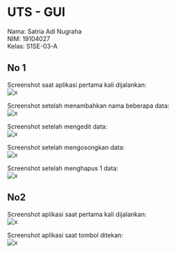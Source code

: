 # UTS - GUI
Nama: Satria Adi Nugraha  
NIM: 19104027  
Kelas: S1SE-03-A

## No 1
Screenshot saat aplikasi pertama kali dijalankan:  
![x](https://raw.githubusercontent.com/raddox7/19104027_MatkulGUI/master/Teori/UTS/Screenshots/uts1_default.png)

Screenshot setelah menambahkan nama beberapa data:  
![x](https://raw.githubusercontent.com/raddox7/19104027_MatkulGUI/master/Teori/UTS/Screenshots/uts1_add.png)

Screenshot setelah mengedit data:  
![x](https://raw.githubusercontent.com/raddox7/19104027_MatkulGUI/master/Teori/UTS/Screenshots/uts1_edit.png)

Screenshot setelah mengosongkan data:  
![x](https://raw.githubusercontent.com/raddox7/19104027_MatkulGUI/master/Teori/UTS/Screenshots/uts1_clear.png)

Screenshot setelah menghapus 1 data:  
![x](https://raw.githubusercontent.com/raddox7/19104027_MatkulGUI/master/Teori/UTS/Screenshots/uts1_delete.png)


## No2
Screenshot aplikasi saat pertama kali dijalankan:  
![x](https://raw.githubusercontent.com/raddox7/19104027_MatkulGUI/master/Teori/UTS/Screenshots/uts2_main.png)

Screenshot aplikasi saat tombol ditekan:  
![x](https://raw.githubusercontent.com/raddox7/19104027_MatkulGUI/master/Teori/UTS/Screenshots/uts2_buttonClick.png)
